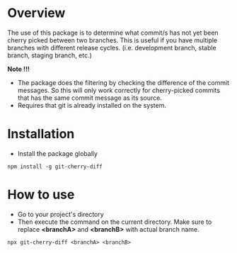 # Overview
The use of this package is to determine what commit/s has not yet been cherry picked between two branches. This is useful if you have multiple branches with different release cycles. (i.e. development branch, stable branch, staging branch, etc.)

**Note !!!**
- The package does the filtering by checking the difference of the commit messages. So this will only work correctly for cherry-picked commits that has the same commit message as its source. 
- Requires that git is already installed on the system.

# Installation
- Install the package globally
```
npm install -g git-cherry-diff
```

# How to use
- Go to your project's directory
- Then execute the command on the current directory. Make sure to replace **\<branchA\>** and **\<branchB\>** with actual branch name.
```
npx git-cherry-diff <branchA> <branchB>
```
